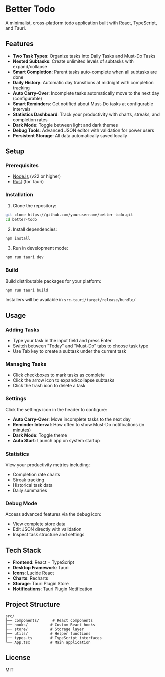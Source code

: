 # Better Todo

A minimalist, cross-platform todo application built with React, TypeScript, and Tauri.

## Features

- **Two Task Types**: Organize tasks into Daily Tasks and Must-Do Tasks
- **Nested Subtasks**: Create unlimited levels of subtasks with expand/collapse
- **Smart Completion**: Parent tasks auto-complete when all subtasks are done
- **Daily History**: Automatic day transitions at midnight with completion tracking
- **Auto Carry-Over**: Incomplete tasks automatically move to the next day (configurable)
- **Smart Reminders**: Get notified about Must-Do tasks at configurable intervals
- **Statistics Dashboard**: Track your productivity with charts, streaks, and completion rates
- **Dark Mode**: Toggle between light and dark themes
- **Debug Tools**: Advanced JSON editor with validation for power users
- **Persistent Storage**: All data automatically saved locally

## Setup

### Prerequisites

- [Node.js](https://nodejs.org/) (v22 or higher)
- [Rust](https://www.rust-lang.org/tools/install) (for Tauri)

### Installation

1. Clone the repository:
```bash
git clone https://github.com/yourusername/better-todo.git
cd better-todo
```

2. Install dependencies:
```bash
npm install
```

3. Run in development mode:
```bash
npm run tauri dev
```

### Build

Build distributable packages for your platform:

```bash
npm run tauri build
```

Installers will be available in `src-tauri/target/release/bundle/`

## Usage

### Adding Tasks

- Type your task in the input field and press Enter
- Switch between "Today" and "Must-Do" tabs to choose task type
- Use Tab key to create a subtask under the current task

### Managing Tasks

- Click checkboxes to mark tasks as complete
- Click the arrow icon to expand/collapse subtasks
- Click the trash icon to delete a task

### Settings

Click the settings icon in the header to configure:
- **Auto Carry-Over**: Move incomplete tasks to the next day
- **Reminder Interval**: How often to show Must-Do notifications (in minutes)
- **Dark Mode**: Toggle theme
- **Auto Start**: Launch app on system startup

### Statistics

View your productivity metrics including:
- Completion rate charts
- Streak tracking
- Historical task data
- Daily summaries

### Debug Mode

Access advanced features via the debug icon:
- View complete store data
- Edit JSON directly with validation
- Inspect task structure and settings

## Tech Stack

- **Frontend**: React + TypeScript
- **Desktop Framework**: Tauri
- **Icons**: Lucide React
- **Charts**: Recharts
- **Storage**: Tauri Plugin Store
- **Notifications**: Tauri Plugin Notification

## Project Structure

```
src/
├── components/      # React components
├── hooks/          # Custom React hooks
├── store/          # Storage layer
├── utils/          # Helper functions
├── types.ts        # TypeScript interfaces
└── App.tsx         # Main application
```

## License

MIT
